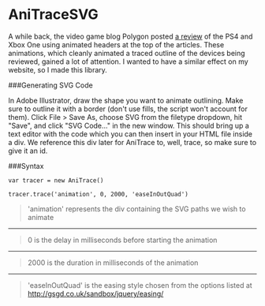 AniTraceSVG
===========

A while back, the video game blog Polygon posted [a review](http://product.voxmedia.com/2013/11/25/5426880/polygon-feature-design-svg-animations-for-fun-and-profit) of the PS4 and Xbox One using animated headers at the top of the articles. These animations, which cleanly animated a traced outline of the devices being reviewed, gained a lot of attention. I wanted to have a similar effect on my website, so I made this library.

###Generating SVG Code

In Adobe Illustrator, draw the shape you want to animate outlining. Make sure to outline it with a border (don't use fills, the script won't account for them). Click File > Save As, choose SVG from the filetype dropdown, hit "Save", and click "SVG Code..." in the new window. This should bring up a text editor with the code which you can then insert in your HTML file inside a div. We reference this div later for AniTrace to, well, trace, so make sure to give it an id.

###Syntax

    var tracer = new AniTrace()

    tracer.trace('animation', 0, 2000, 'easeInOutQuad')
> 'animation' represents the div containing the SVG paths we wish to animate
***
> 0 is the delay in milliseconds before starting the animation
***
> 2000 is the duration in milliseconds of the animation
***
> 'easeInOutQuad' is the easing style chosen from the options listed at http://gsgd.co.uk/sandbox/jquery/easing/
